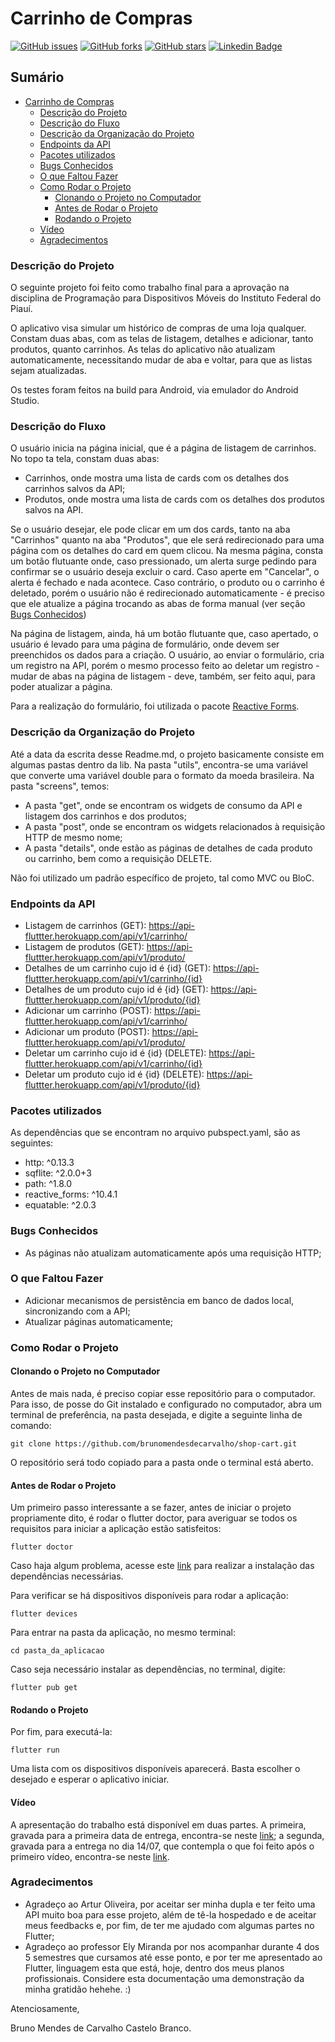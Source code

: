 # Carrinho de Compras
<a href="https://github.com/brunomendesdecarvalho/shop-cart/issues"><img alt="GitHub issues" src="https://img.shields.io/github/issues/brunomendesdecarvalho/shop-cart"></a>
<a href="https://github.com/brunomendesdecarvalho/shop-cart/network"><img alt="GitHub forks" src="https://img.shields.io/github/forks/brunomendesdecarvalho/shop-cart"></a>
<a href="https://github.com/brunomendesdecarvalho/shop-cart/stargazers"><img alt="GitHub stars" src="https://img.shields.io/github/stars/brunomendesdecarvalho/shop-cart"></a>
[![Linkedin Badge](https://img.shields.io/badge/-brunomendesccb-blue?style=flat&logo=Linkedin&logoColor=white&link=https://www.linkedin.com/in/brunomendesccb/)](https://www.linkedin.com/in/brunomendesccb/)

## Sumário

- [Carrinho de Compras](#carrinho-de-compras)
    - [Descrição do Projeto](#descrição-do-projeto)
    - [Descrição do Fluxo](#descrição-do-fluxo)
    - [Descrição da Organização do Projeto](#descrição-da-organização-do-projeto)
    - [Endpoints da API](#endpoints-da-api)
    - [Pacotes utilizados](#pacotes-utilizados)
    - [Bugs Conhecidos](#bugs-conhecidos)
    - [O que Faltou Fazer](#o-que-faltou-fazer)
    - [Como Rodar o Projeto](#como-rodar-o-projeto)
      - [Clonando o Projeto no Computador](#clonando-o-projeto-no-computador)
      - [Antes de Rodar o Projeto](#antes-de-rodar-o-projeto)
      - [Rodando o Projeto](#rodando-o-projeto)
    - [Vídeo](#vídeo)
    - [Agradecimentos](#agradecimentos)

### Descrição do Projeto
O seguinte projeto foi feito como trabalho final para a aprovação na disciplina de Programação para Dispositivos Móveis do Instituto Federal do Piauí.

O aplicativo visa simular um histórico de compras de uma loja qualquer. Constam duas abas, com as telas de listagem, detalhes e adicionar, tanto produtos, quanto carrinhos. As telas do aplicativo não atualizam automaticamente, necessitando mudar de aba e voltar, para que as listas sejam atualizadas.

Os testes foram feitos na build para Android, via emulador do Android Studio.

### Descrição do Fluxo
O usuário inicia na página inicial, que é a página de listagem de carrinhos. No topo ta tela, constam duas abas:
- Carrinhos, onde mostra uma lista de cards com os detalhes dos carrinhos salvos da API;
- Produtos, onde mostra uma lista de cards com os detalhes dos produtos salvos na API.

Se o usuário desejar, ele pode clicar em um dos cards, tanto na aba "Carrinhos" quanto na aba "Produtos", que ele será redirecionado para uma página com os detalhes do card em quem clicou. Na mesma página, consta um botão flutuante onde, caso pressionado, um alerta surge pedindo para confirmar se o usuário deseja excluir o card. Caso aperte em "Cancelar", o alerta é fechado e nada acontece. Caso contrário, o produto ou o carrinho é deletado, porém o usuário não é redirecionado automaticamente - é preciso que ele atualize a página trocando as abas de forma manual (ver seção [Bugs Conhecidos](#bugs-conhecidos))

Na página de listagem, ainda, há um botão flutuante que, caso apertado, o usuário é levado para uma página de formulário, onde devem ser preenchidos os dados para a criação. O usuário, ao enviar o formulário, cria um registro na API, porém o mesmo processo feito ao deletar um registro - mudar de abas na página de listagem - deve, também, ser feito aqui, para poder atualizar a página.

Para a realização do formulário, foi utilizada o pacote [Reactive Forms](https://pub.dev/packages/reactive_forms).


### Descrição da Organização do Projeto
Até a data da escrita desse Readme.md, o projeto basicamente consiste em algumas pastas dentro da lib. Na pasta "utils", encontra-se uma variável que converte uma variável double para o formato da moeda brasileira. Na pasta "screens", temos:
- A pasta "get", onde se encontram os widgets de consumo da API e listagem dos carrinhos e dos produtos;
- A pasta "post", onde se encontram os widgets relacionados à requisição HTTP de mesmo nome;
- A pasta "details", onde estão as páginas de detalhes de cada produto ou carrinho, bem como a requisição DELETE. 

Não foi utilizado um padrão específico de projeto, tal como MVC ou BloC.

### Endpoints da API
- Listagem de carrinhos (GET): https://api-fluttter.herokuapp.com/api/v1/carrinho/
- Listagem de produtos (GET): https://api-fluttter.herokuapp.com/api/v1/produto/
- Detalhes de um carrinho cujo id é {id} (GET): https://api-fluttter.herokuapp.com/api/v1/carrinho/{id}
- Detalhes de um produto cujo id é {id} (GET): https://api-fluttter.herokuapp.com/api/v1/produto/{id}
- Adicionar um carrinho (POST): https://api-fluttter.herokuapp.com/api/v1/carrinho/
- Adicionar um produto (POST): https://api-fluttter.herokuapp.com/api/v1/produto/
- Deletar um carrinho cujo id é {id} (DELETE): https://api-fluttter.herokuapp.com/api/v1/carrinho/{id}
- Deletar um produto cujo id é {id} (DELETE): https://api-fluttter.herokuapp.com/api/v1/produto/{id}

### Pacotes utilizados
As dependências que se encontram no arquivo pubspect.yaml, são as seguintes:
- http: ^0.13.3
- sqflite: ^2.0.0+3
- path: ^1.8.0
- reactive_forms: ^10.4.1
- equatable: ^2.0.3

### Bugs Conhecidos
- As páginas não atualizam automaticamente após uma requisição HTTP;

### O que Faltou Fazer
- Adicionar mecanismos de persistência em banco de dados local, sincronizando com a API;
- Atualizar páginas automaticamente;

### Como Rodar o Projeto

#### Clonando o Projeto no Computador
Antes de mais nada, é preciso copiar esse repositório para o computador. Para isso, de posse do Git instalado e configurado no computador, abra um terminal de preferência, na pasta desejada, e digite a seguinte linha de comando:
```
git clone https://github.com/brunomendesdecarvalho/shop-cart.git
```
O repositório será todo copiado para a pasta onde o terminal está aberto.

#### Antes de Rodar o Projeto
Um primeiro passo interessante a se fazer, antes de iniciar o projeto propriamente dito, é rodar o flutter doctor, para averiguar se todos os requisitos para iniciar a aplicação estão satisfeitos:
```
flutter doctor
```
Caso haja algum problema, acesse este [link](https://flutter.dev/docs/get-started/install) para realizar a instalação das dependências necessárias.

Para verificar se há dispositivos disponíveis para rodar a aplicação:
```
flutter devices
```
Para entrar na pasta da aplicação, no mesmo terminal:
```
cd pasta_da_aplicacao
```
Caso seja necessário instalar as dependências, no terminal, digite:
```
flutter pub get
```

#### Rodando o Projeto
Por fim, para executá-la:
```
flutter run
```
Uma lista com os dispositivos disponíveis aparecerá. Basta escolher o desejado e esperar o aplicativo iniciar.

#### Vídeo
A apresentação do trabalho está disponível em duas partes. A primeira, gravada para a primeira data de entrega, encontra-se neste [link](https://www.youtube.com/watch?v=Cq7g2jPdqmE); a segunda, gravada para a entrega no dia 14/07, que contempla o que foi feito após o primeiro vídeo, encontra-se neste [link](https://www.youtube.com/watch?v=kuWCKCJjp6E).

### Agradecimentos
- Agradeço ao Artur Oliveira, por aceitar ser minha dupla e ter feito uma API muito boa para esse projeto, além de tê-la hospedado e de aceitar meus feedbacks e, por fim, de ter me ajudado com algumas partes no Flutter;
- Agradeço ao professor Ely Miranda por nos acompanhar durante 4 dos 5 semestres que cursamos até esse ponto, e por ter me apresentado ao Flutter, linguagem esta que está, hoje, dentro dos meus planos profissionais. Considere esta documentação uma demonstração da minha gratidão hehehe. :)

Atenciosamente,

Bruno Mendes de Carvalho Castelo Branco.
